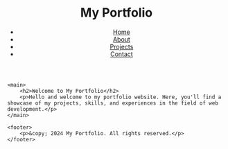 <!DOCTYPE html>
<html lang="en">
<head>
    <meta charset="UTF-8">
    <meta name="viewport" content="width=device-width, initial-scale=1.0">
    <title>My Portfolio</title>
    <link rel="stylesheet" href="styles.css"> <!-- Link to your CSS file -->
</head>
<body>
    <header>
        <h1>My Portfolio</h1>
        <nav>
            <ul>
                <li><a href="index.html">Home</a></li>
                <li><a href="about.html">About</a></li>
                <li><a href="projects.html">Projects</a></li>
                <li><a href="contact.html">Contact</a></li>
            </ul>
        </nav>
    </header>

    <main>
        <h2>Welcome to My Portfolio</h2>
        <p>Hello and welcome to my portfolio website. Here, you'll find a showcase of my projects, skills, and experiences in the field of web development.</p>
    </main>

    <footer>
        <p>&copy; 2024 My Portfolio. All rights reserved.</p>
    </footer>
</body>
</html>


